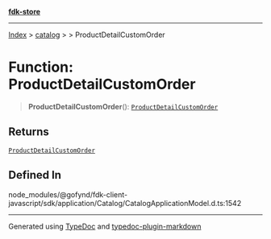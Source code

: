 [**fdk-store**](../../../README.md)
***

[Index](../../../API.md) > [catalog](../../README.md) > [<internal>](../README.md) > ProductDetailCustomOrder

# Function: ProductDetailCustomOrder

> **ProductDetailCustomOrder**(): [`ProductDetailCustomOrder`](../type-aliases/type-alias.ProductDetailCustomOrder.md)

## Returns

[`ProductDetailCustomOrder`](../type-aliases/type-alias.ProductDetailCustomOrder.md)

## Defined In

node\_modules/@gofynd/fdk-client-javascript/sdk/application/Catalog/CatalogApplicationModel.d.ts:1542

***
Generated using [TypeDoc](https://typedoc.org/) and [typedoc-plugin-markdown](https://www.npmjs.com/package/typedoc-plugin-markdown)
